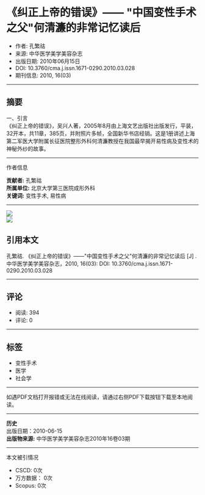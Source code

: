 # 《纠正上帝的错误》—— "中国变性手术之父"何清濂的非常记忆读后

- 作者: 孔繁祜
- 来源: 中华医学美学美容杂志
- 出版日期: 2010年06月15日
- DOI: 10.3760/cma.j.issn.1671-0290.2010.03.028
- 期刊信息: 2010, 16(03)

---

## 摘要

一、引言  
《纠正上帝的错误》，吴兴人著，2005年8月由上海文艺出版社出版发行，平装，32开本，共11章，385页，并附照片多帧，全国新华书店经销。这是1册讲述上海第二军医大学附属长征医院整形外科何清濂教授在我国最早揭开易性病及变性术的神秘外纱的故事。

---

作者信息  

**贡献者:** 孔繁祜  
**所属单位:** 北京大学第三医院成形外科  
**关键词:** 变性手术, 易性病  

---

![](/imgsource.jspx?r=r/cms/img/article/pic_border_bottom_wz.png)  
![](/imgsource.jspx?r=r/cms/img/article/pic_border_bottom_wz2.png)

## 引用本文

孔繁祜. 《纠正上帝的错误》——"中国变性手术之父"何清濂的非常记忆读后 \[J\] . 中华医学美学美容杂志，2010, 16(03): DOI: 10.3760/cma.j.issn.1671-0290.2010.03.028

---

## 评论

- 阅读: 394  
- 评论: 0

---

## 标签

- 变性手术
- 医学
- 社会学

---

如遇PDF文档打开报错或无法在线阅读，请通过右侧PDF下载按钮下载至本地阅读。

---

**历史**  
出版日期：2010-06-15  
**出版物来源:** 中华医学美学美容杂志2010年16卷03期  

---

本文被引情况  

- CSCD: 0次  
- 万方数据： 0次  
- Scopus: 0次  